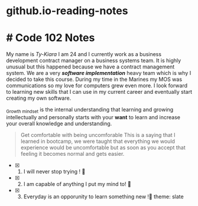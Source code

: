 # github.io-reading-notes
# # Code 102 Notes

My name is _Ty-Kiara_ I am 24 and I currently work as a business development contract manager on a business systems team. It is highly unusual but this happened because we have a contract management system. We are a very ***software implementation*** heavy team which is why I decided to take this course. During my time in the Marines my MOS was communications so my love for computers grew even more. I look forward to learning new skills that I can use in my current career and eventually start creating my own software.

<sub>Growth mindset</sub> is the internal understanding that learning and growing intellectually and personally starts with your **want** to learn and increase your overall knowledge and understanding.
>Get comfortable with being uncomforable
This is a saying that I learned in bootcamp, we were taught that everything we would experience would be uncomfortable but as soon as you accept that feeling it becomes normal and gets easier.

- [x] 1. I will never stop trying ! :loudspeaker:
- [x] 2. I am capable of anything I put my mind to! :mag_right:
- [x] 3. Everyday is an opporunity to learn something new !:bell:
theme: slate